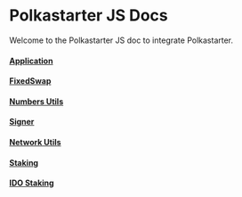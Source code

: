 # Polkastarter JS Docs

Welcome to the Polkastarter JS doc to integrate Polkastarter.

#### [Application](/docs/APPLICATION.md)

#### [FixedSwap](/docs/SWAP.md)

#### [Numbers Utils](/docs/NUMBERS.md)

#### [Signer](/docs/SIGNER.md)

#### [Network Utils](/docs/NETWORK.md)

#### [Staking](/docs/STAKING.md)

#### [IDO Staking](/docs/IDOSTAKING.md)